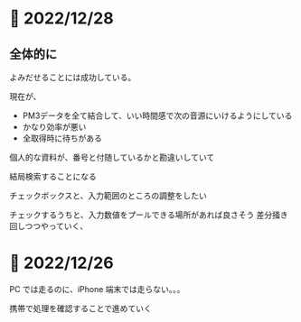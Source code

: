 # 📝 2022/12/28

## 全体的に

よみだせることには成功している。

現在が、

- PM3データを全て結合して、いい時間感で次の音源にいけるようにしている
- かなり効率が悪い
- 全取得時に待ちがある

個人的な資料が、番号と付随しているかと勘違いしていて

結局検索することになる

チェックボックスと、入力範囲のところの調整をしたい

チェックするうちと、入力数値をプールできる場所があれば良さそう
差分掻き回しつつやっていく、

# 📝 2022/12/26

PC では走るのに、iPhone 端末では走らない。。。

携帯で処理を確認することで進めていく
